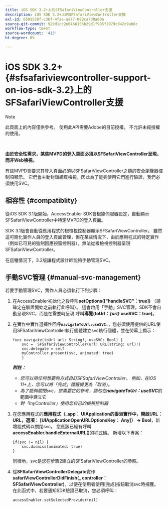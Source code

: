 ```yaml
---
title: iOS SDK 3.2+上的SFSafariViewController支援
description: iOS SDK 3.2+上的SFSafariViewController支援
exl-id: 6691550f-c36f-4fae-aa77-082ca7d8a60a
source-git-commit: 929d1cc2e0466155b29d1f905f2979c942c9ab8c
workflow-type: tm+mt
source-wordcount: '413'
ht-degree: 0%

---
```


# iOS SDK 3.2+ {#sfsafariviewcontroller-support-on-ios-sdk-3.2}上的SFSafariViewController支援

>[!NOTE]
>
>此頁面上的內容僅供參考。 使用此API需要Adobe的目前授權。 不允許未經授權的使用。

</br>


**由於安全性需求，某些MVPD的登入頁面必須以SFSafariViewController呈現，而非Web檢視。**

有些MVPD會要求其登入頁面必須以SFSafariViewController之類的安全瀏覽器控制項顯示。 它們會主動封鎖網頁檢視，因此為了能夠使用它們進行驗證，我們必須使用SVC。

## 相容性 {#compatiblity}

從iOS SDK 3.1版開始，AccessEnabler SDK會根據伺服器設定，自動顯示SFSafariViewController中特定MVPD的登入頁面。

SDK 3.1版會自動從應用程式的根檢視控制器顯示SFSafariViewController。 雖然這可簡化實作人員的登入頁面管理，但在某些情況下，由於應用程式的特定實作（例如已可見的強制回應視窗控制器），無法從根檢視控制器呈現SFSafariViewController。

在這種情況下，3.2版讓程式設計師能夠手動管理SVC。

## 手動SVC管理 {#manual-svc-management}

若要手動管理SVC，實作人員必須執行下列步驟：


1. 在AccessEnabler初始化之後呼叫&#x200B;**setOptions([&quot;handleSVC&quot;：true])** （請確定在驗證開始之前執行此呼叫）。 這會啟用「手動」SVC管理，SDK不會自動呈現SVC，而是在需要時呈現     呼叫&#x200B;**導覽(toUrl：*{url}* useSVC：true)**。

1. 在實作中實作選擇性回呼&#x200B;**`navigateToUrl:useSVC:`**，您必須使用提供的URL使用SFSafariViewController執行個體建立svc執行個體，並在熒幕上顯示：

   ```obj-c
   func navigate(toUrl url: String!, useSVC: Bool) {
       svc =  SFSafariViewController(url: URL(string: url)!)
       svc.delegate = self
       myController.present(svc, animated: true)
       }
   ```

   ***附註：***

   - *您可以用任何想要的方式自訂SFSafariViewController。 例如，在iOS 11+上，您可以將「完成」標籤變更為「取消」。*
   - *為了能夠關閉svc，您需要它的參考，請勿在&#x200B;**navigateToUrl：useSVC***的範圍中建立它
   - *對「myController」使用您自己的檢視控制器*


1. 在您應用程式的&#x200B;**應用程式（\_app： UIApplication的委派實作中，開啟URL： URL，選項： \[UIApplicationOpenURLOptionsKey： Any\]） -\> Bool**，新增程式碼以關閉svc。 您應該已經有呼叫&#x200B;**accessEnabler.handleExternalURL()**&#x200B;的程式碼。 新增以下專案：

   ```obj-c
   if(svc != nil) {
       svc.dismiss(animated: true)
   }
   ```

   同樣地，svc是您在步驟2建立的SFSafariViewController的參照。


1. 從&#x200B;**SFSafariViewControllerDelegate**&#x200B;實作&#x200B;**safariViewControllerDidFinish(\_ controller： SFSafariViewController)**，以便在使用者使用[完成]按鈕取消svc時捕獲。 在此函式中，若要通知SDK驗證已取消，您必須呼叫：

   ```obj-c
   accessEnabler.setSelectedProvider(nil)
   ```
